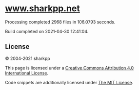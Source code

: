# www.sharkpp.net

Processing completed 2968 files in 106.0793 seconds.

Build completed on 2021-04-30 12:41:04.

## License

&copy; 2004-2021 sharkpp

This page is licensed under a [Creative Commons Attribution 4.0 International License](http://creativecommons.org/licenses/by/4.0/).

Code snippets are additionally licensed under [The MIT License](http://opensource.org/licenses/MIT).
